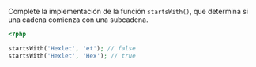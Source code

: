 Complete la implementación de la función `startsWith()`, que determina si una cadena comienza con una subcadena.

```php
<?php

startsWith('Hexlet', 'et'); // false
startsWith('Hexlet', 'Hex'); // true
```

